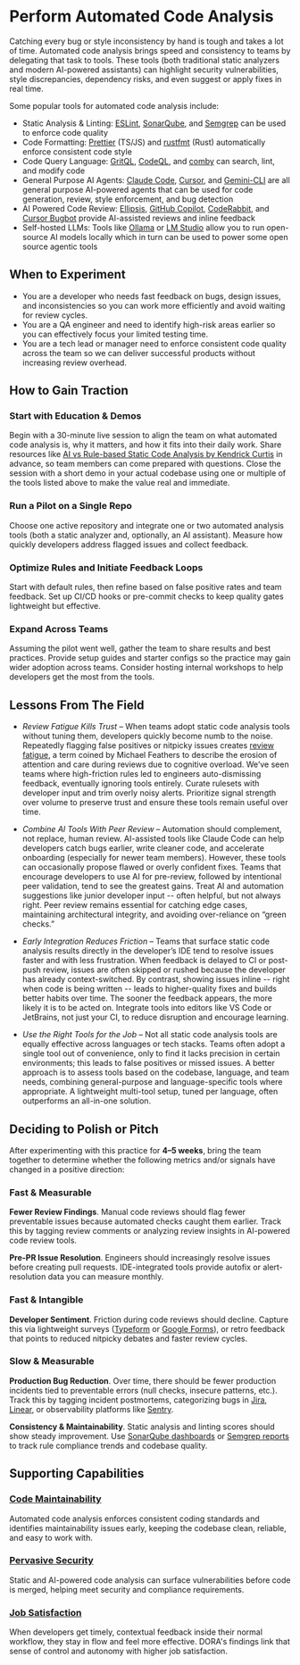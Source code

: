 # Perform Automated Code Analysis

Catching every bug or style inconsistency by hand is tough and takes a lot of time. Automated code analysis brings speed and consistency to teams by delegating that task to tools. These tools (both traditional static analyzers and modern AI-powered assistants) can highlight security vulnerabilities, style discrepancies, dependency risks, and even suggest or apply fixes in real time.

Some popular tools for automated code analysis include:

- Static Analysis & Linting: [ESLint](https://eslint.org/docs/latest/use/getting-started), [SonarQube](https://github.com/SonarSource/sonarqube), and [Semgrep](https://github.com/semgrep/semgrep) can be used to enforce code quality
- Code Formatting: [Prettier](https://prettier.io/docs/integrating-with-linters) (TS/JS) and [rustfmt](https://github.com/rust-lang/rustfmt) (Rust) automatically enforce consistent code style
- Code Query Language: [GritQL](https://github.com/honeycombio/gritql), [CodeQL](https://codeql.github.com/), and [comby](https://github.com/comby-tools/comby) can search, lint, and modify code
- General Purpose AI Agents: [Claude Code](https://www.anthropic.com/claude), [Cursor](https://cursor.com/), and [Gemini-CLI](https://github.com/google-gemini/gemini-cli) are all general purpose AI-powered agents that can be used for code generation, review, style enforcement, and bug detection
- AI Powered Code Review: [Ellipsis](https://www.ellipsis.dev/), [GitHub Copilot](https://docs.github.com/en/copilot/how-tos/use-copilot-agents/request-a-code-review/use-code-review), [CodeRabbit](https://www.coderabbit.ai), and [Cursor Bugbot](https://cursor.com/bugbot) provide AI-assisted reviews and inline feedback
- Self-hosted LLMs: Tools like [Ollama](https://github.com/ollama/) or [LM Studio](https://github.com/lmstudio-ai) allow you to run open-source AI models locally which in turn can be used to power some open source agentic tools

## When to Experiment

- You are a developer who needs fast feedback on bugs, design issues, and inconsistencies so you can work more efficiently and avoid waiting for review cycles.
- You are a QA engineer and need to identify high-risk areas earlier so you can effectively focus your limited testing time.
- You are a tech lead or manager need to enforce consistent code quality across the team so we can deliver successful products without increasing review overhead.

## How to Gain Traction

### Start with Education & Demos

Begin with a 30-minute live session to align the team on what automated code analysis is, why it matters, and how it fits into their daily work. Share resources like [AI vs Rule-based Static Code Analysis by Kendrick Curtis](/resources/tech/ai-vs-rule-based-static-code-analysis.md) in advance, so team members can come prepared with questions. Close the session with a short demo in your actual codebase using one or multiple of the tools listed above to make the value real and immediate.

### Run a Pilot on a Single Repo

Choose one active repository and integrate one or two automated analysis tools (both a static analyzer and, optionally, an AI assistant). Measure how quickly developers address flagged issues and collect feedback.

### Optimize Rules and Initiate Feedback Loops

Start with default rules, then refine based on false positive rates and team feedback. Set up CI/CD hooks or pre-commit checks to keep quality gates lightweight but effective.

### Expand Across Teams

Assuming the pilot went well, gather the team to share results and best practices. Provide setup guides and starter configs so the practice may gain wider adoption across teams. Consider hosting internal workshops to help developers get the most from the tools.

## Lessons From The Field

- _Review Fatigue Kills Trust_ – When teams adopt static code analysis tools without tuning them, developers quickly become numb to the noise. Repeatedly flagging false positives or nitpicky issues creates [review fatigue](/resources/tech/where-ai-meets-code.md), a term coined by Michael Feathers to describe the erosion of attention and care during reviews due to cognitive overload. We’ve seen teams where high-friction rules led to engineers auto-dismissing feedback, eventually ignoring tools entirely. Curate rulesets with developer input and trim overly noisy alerts. Prioritize signal strength over volume to preserve trust and ensure these tools remain useful over time.

- _Combine AI Tools With Peer Review_ – Automation should complement, not replace, human review. AI-assisted tools like Claude Code can help developers catch bugs earlier, write cleaner code, and accelerate onboarding (especially for newer team members). However, these tools can occasionally propose flawed or overly confident fixes. Teams that encourage developers to use AI for pre-review, followed by intentional peer validation, tend to see the greatest gains. Treat AI and automation suggestions like junior developer input -- often helpful, but not always right. Peer review remains essential for catching edge cases, maintaining architectural integrity, and avoiding over-reliance on “green checks.”

- _Early Integration Reduces Friction_ – Teams that surface static code analysis results directly in the developer’s IDE tend to resolve issues faster and with less frustration. When feedback is delayed to CI or post-push review, issues are often skipped or rushed because the developer has already context-switched. By contrast, showing issues inline -- right when code is being written -- leads to higher-quality fixes and builds better habits over time. The sooner the feedback appears, the more likely it is to be acted on. Integrate tools into editors like VS Code or JetBrains, not just your CI, to reduce disruption and encourage learning.

- _Use the Right Tools for the Job_ – Not all static code analysis tools are equally effective across languages or tech stacks. Teams often adopt a single tool out of convenience, only to find it lacks precision in certain environments; this leads to false positives or missed issues. A better approach is to assess tools based on the codebase, language, and team needs, combining general-purpose and language-specific tools where appropriate. A lightweight multi-tool setup, tuned per language, often outperforms an all-in-one solution.

## Deciding to Polish or Pitch

After experimenting with this practice for **4–5 weeks**, bring the team together to determine whether the following metrics and/or signals have changed in a positive direction:

### Fast & Measurable

**Fewer Review Findings**. Manual code reviews should flag fewer preventable issues because automated checks caught them earlier. Track this by tagging review comments or analyzing review insights in AI-powered code review tools.

**Pre-PR Issue Resolution**. Engineers should increasingly resolve issues before creating pull requests. IDE-integrated tools provide autofix or alert-resolution data you can measure monthly.

### Fast & Intangible

**Developer Sentiment**. Friction during code reviews should decline. Capture this via lightweight surveys ([Typeform](https://www.typeform.com/) or [Google Forms](https://workspace.google.com/products/forms/)), or retro feedback that points to reduced nitpicky debates and faster review cycles.

### Slow & Measurable

**Production Bug Reduction**. Over time, there should be fewer production incidents tied to preventable errors (null checks, insecure patterns, etc.). Track this by tagging incident postmortems, categorizing bugs in [Jira](https://support.atlassian.com/jira-cloud-administration/docs/what-are-issue-types/), [Linear](https://linear.app/docs/labels), or observability platforms like [Sentry](https://docs.sentry.io/product/issues/).

**Consistency & Maintainability**. Static analysis and linting scores should show steady improvement. Use [SonarQube dashboards](https://docs.sonarsource.com/sonarqube-server/10.6/user-guide/code-metrics/introduction/) or [Semgrep reports](https://semgrep.dev/docs/semgrep-ci/overview/) to track rule compliance trends and codebase quality.

## Supporting Capabilities

### [Code Maintainability](/capabilities/code-maintainability.md)

Automated code analysis enforces consistent coding standards and identifies maintainability issues early, keeping the codebase clean, reliable, and easy to work with.

### [Pervasive Security](/capabilities/pervasive-security.md)

Static and AI-powered code analysis can surface vulnerabilities before code is merged, helping meet security and compliance requirements.

### [Job Satisfaction](/capabilities/job-satisfaction.md)

When developers get timely, contextual feedback inside their normal workflow, they stay in flow and feel more effective. DORA's findings link that sense of control and autonomy with higher job satisfaction.
